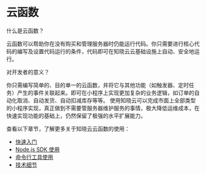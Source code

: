 <!-- ex_nonav -->

# 云函数

什么是云函数？

云函数可以帮助你在没有购买和管理服务器时仍能运行代码。你只需要进行核心代码的编写及设置代码运行的条件，代码即可在知晓云云基础设施上自动、安全地运行。

对开发者的意义？

你只需编写简单的、目的单一的云函数，并将它与其他功能（如触发器、定时任务）产生的事件关联起来。即可在小程序上实现更加复杂的业务逻辑，如订单的自动化取消、自动发货、自动扣减库存等等。
使用知晓云可以完成市面上全部类型的小程序实现，真正做到不需要管服务器维护服务的事情，极大降低运维成本，在快速实现功能的基础上，仍然保留了极强的水平扩展能力。


查看以下章节，了解更多关于知晓云云函数的使用：

* [快速入门](./quick-start.md)
* [Node.js SDK 使用](./node-sdk/README.md)
* [命令行工具使用](./cli.md)
* [技术细节](/1.x/cloud-function/technical-notes.md)

